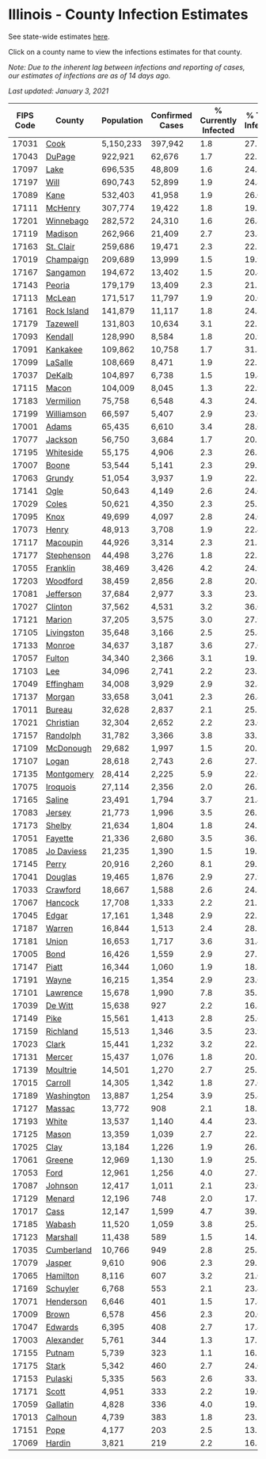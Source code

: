 # Illinois - County Infection Estimates

See state-wide estimates [here](/infections/us-il).

Click on a county name to view the infections estimates for that county.

*Note: Due to the inherent lag between infections and reporting of cases, our estimates of infections are as of 14 days ago.*

*Last updated: January 3, 2021*

|   FIPS Code |                     County |   Population |   Confirmed Cases |   % Currently Infected |   % Total Infected |
|-------------|----------------------------|--------------|-------------------|------------------------|--------------------|
|       17031 |               [Cook](cook) |    5,150,233 |           397,942 |                    1.8 |               27.7 |
|       17043 |           [DuPage](dupage) |      922,921 |            62,676 |                    1.7 |               22.2 |
|       17097 |               [Lake](lake) |      696,535 |            48,809 |                    1.6 |               24.3 |
|       17197 |               [Will](will) |      690,743 |            52,899 |                    1.9 |               24.8 |
|       17089 |               [Kane](kane) |      532,403 |            41,958 |                    1.9 |               26.0 |
|       17111 |         [McHenry](mchenry) |      307,774 |            19,422 |                    1.8 |               19.7 |
|       17201 |     [Winnebago](winnebago) |      282,572 |            24,310 |                    1.6 |               26.8 |
|       17119 |         [Madison](madison) |      262,966 |            21,409 |                    2.7 |               23.8 |
|       17163 |     [St. Clair](st.-clair) |      259,686 |            19,471 |                    2.3 |               22.7 |
|       17019 |     [Champaign](champaign) |      209,689 |            13,999 |                    1.5 |               19.9 |
|       17167 |       [Sangamon](sangamon) |      194,672 |            13,402 |                    1.5 |               20.4 |
|       17143 |           [Peoria](peoria) |      179,179 |            13,409 |                    2.3 |               21.5 |
|       17113 |           [McLean](mclean) |      171,517 |            11,797 |                    1.9 |               20.0 |
|       17161 | [Rock Island](rock-island) |      141,879 |            11,117 |                    1.8 |               24.3 |
|       17179 |       [Tazewell](tazewell) |      131,803 |            10,634 |                    3.1 |               22.7 |
|       17093 |         [Kendall](kendall) |      128,990 |             8,584 |                    1.8 |               20.9 |
|       17091 |       [Kankakee](kankakee) |      109,862 |            10,758 |                    1.7 |               31.3 |
|       17099 |         [LaSalle](lasalle) |      108,669 |             8,471 |                    1.9 |               22.7 |
|       17037 |           [DeKalb](dekalb) |      104,897 |             6,738 |                    1.5 |               19.4 |
|       17115 |             [Macon](macon) |      104,009 |             8,045 |                    1.3 |               22.9 |
|       17183 |     [Vermilion](vermilion) |       75,758 |             6,548 |                    4.3 |               24.1 |
|       17199 |   [Williamson](williamson) |       66,597 |             5,407 |                    2.9 |               23.0 |
|       17001 |             [Adams](adams) |       65,435 |             6,610 |                    3.4 |               28.6 |
|       17077 |         [Jackson](jackson) |       56,750 |             3,684 |                    1.7 |               20.1 |
|       17195 |     [Whiteside](whiteside) |       55,175 |             4,906 |                    2.3 |               26.3 |
|       17007 |             [Boone](boone) |       53,544 |             5,141 |                    2.3 |               29.7 |
|       17063 |           [Grundy](grundy) |       51,054 |             3,937 |                    1.9 |               22.5 |
|       17141 |               [Ogle](ogle) |       50,643 |             4,149 |                    2.6 |               24.6 |
|       17029 |             [Coles](coles) |       50,621 |             4,350 |                    2.3 |               25.2 |
|       17095 |               [Knox](knox) |       49,699 |             4,097 |                    2.8 |               24.0 |
|       17073 |             [Henry](henry) |       48,913 |             3,708 |                    1.9 |               22.4 |
|       17117 |       [Macoupin](macoupin) |       44,926 |             3,314 |                    2.3 |               21.3 |
|       17177 |   [Stephenson](stephenson) |       44,498 |             3,276 |                    1.8 |               22.3 |
|       17055 |       [Franklin](franklin) |       38,469 |             3,426 |                    4.2 |               24.9 |
|       17203 |       [Woodford](woodford) |       38,459 |             2,856 |                    2.8 |               20.9 |
|       17081 |     [Jefferson](jefferson) |       37,684 |             2,977 |                    3.3 |               23.3 |
|       17027 |         [Clinton](clinton) |       37,562 |             4,531 |                    3.2 |               36.0 |
|       17121 |           [Marion](marion) |       37,205 |             3,575 |                    3.0 |               27.9 |
|       17105 |   [Livingston](livingston) |       35,648 |             3,166 |                    2.5 |               25.8 |
|       17133 |           [Monroe](monroe) |       34,637 |             3,187 |                    3.6 |               27.0 |
|       17057 |           [Fulton](fulton) |       34,340 |             2,366 |                    3.1 |               19.5 |
|       17103 |                 [Lee](lee) |       34,096 |             2,741 |                    2.2 |               23.7 |
|       17049 |     [Effingham](effingham) |       34,008 |             3,929 |                    2.9 |               32.8 |
|       17137 |           [Morgan](morgan) |       33,658 |             3,041 |                    2.3 |               26.4 |
|       17011 |           [Bureau](bureau) |       32,628 |             2,837 |                    2.1 |               25.1 |
|       17021 |     [Christian](christian) |       32,304 |             2,652 |                    2.2 |               23.6 |
|       17157 |       [Randolph](randolph) |       31,782 |             3,366 |                    3.8 |               33.1 |
|       17109 |     [McDonough](mcdonough) |       29,682 |             1,997 |                    1.5 |               20.2 |
|       17107 |             [Logan](logan) |       28,618 |             2,743 |                    2.6 |               27.2 |
|       17135 |   [Montgomery](montgomery) |       28,414 |             2,225 |                    5.9 |               22.0 |
|       17075 |       [Iroquois](iroquois) |       27,114 |             2,356 |                    2.0 |               26.3 |
|       17165 |           [Saline](saline) |       23,491 |             1,794 |                    3.7 |               21.4 |
|       17083 |           [Jersey](jersey) |       21,773 |             1,996 |                    3.5 |               26.5 |
|       17173 |           [Shelby](shelby) |       21,634 |             1,804 |                    1.8 |               24.2 |
|       17051 |         [Fayette](fayette) |       21,336 |             2,680 |                    3.5 |               36.1 |
|       17085 |   [Jo Daviess](jo-daviess) |       21,235 |             1,390 |                    1.5 |               19.5 |
|       17145 |             [Perry](perry) |       20,916 |             2,260 |                    8.1 |               29.7 |
|       17041 |         [Douglas](douglas) |       19,465 |             1,876 |                    2.9 |               27.9 |
|       17033 |       [Crawford](crawford) |       18,667 |             1,588 |                    2.6 |               24.3 |
|       17067 |         [Hancock](hancock) |       17,708 |             1,333 |                    2.2 |               21.7 |
|       17045 |             [Edgar](edgar) |       17,161 |             1,348 |                    2.9 |               22.5 |
|       17187 |           [Warren](warren) |       16,844 |             1,513 |                    2.4 |               28.1 |
|       17181 |             [Union](union) |       16,653 |             1,717 |                    3.6 |               31.4 |
|       17005 |               [Bond](bond) |       16,426 |             1,559 |                    2.9 |               27.2 |
|       17147 |             [Piatt](piatt) |       16,344 |             1,060 |                    1.9 |               18.8 |
|       17191 |             [Wayne](wayne) |       16,215 |             1,354 |                    2.9 |               23.6 |
|       17101 |       [Lawrence](lawrence) |       15,678 |             1,990 |                    7.8 |               35.3 |
|       17039 |         [De Witt](de-witt) |       15,638 |               927 |                    2.2 |               16.8 |
|       17149 |               [Pike](pike) |       15,561 |             1,413 |                    2.8 |               25.6 |
|       17159 |       [Richland](richland) |       15,513 |             1,346 |                    3.5 |               23.9 |
|       17023 |             [Clark](clark) |       15,441 |             1,232 |                    3.2 |               22.5 |
|       17131 |           [Mercer](mercer) |       15,437 |             1,076 |                    1.8 |               20.3 |
|       17139 |       [Moultrie](moultrie) |       14,501 |             1,270 |                    2.7 |               25.2 |
|       17015 |         [Carroll](carroll) |       14,305 |             1,342 |                    1.8 |               27.6 |
|       17189 |   [Washington](washington) |       13,887 |             1,254 |                    3.9 |               25.4 |
|       17127 |           [Massac](massac) |       13,772 |               908 |                    2.1 |               18.7 |
|       17193 |             [White](white) |       13,537 |             1,140 |                    4.4 |               23.5 |
|       17125 |             [Mason](mason) |       13,359 |             1,039 |                    2.7 |               22.3 |
|       17025 |               [Clay](clay) |       13,184 |             1,226 |                    1.9 |               26.3 |
|       17061 |           [Greene](greene) |       12,969 |             1,130 |                    1.9 |               25.1 |
|       17053 |               [Ford](ford) |       12,961 |             1,256 |                    4.0 |               27.9 |
|       17087 |         [Johnson](johnson) |       12,417 |             1,011 |                    2.1 |               23.0 |
|       17129 |           [Menard](menard) |       12,196 |               748 |                    2.0 |               17.7 |
|       17017 |               [Cass](cass) |       12,147 |             1,599 |                    4.7 |               39.2 |
|       17185 |           [Wabash](wabash) |       11,520 |             1,059 |                    3.8 |               25.8 |
|       17123 |       [Marshall](marshall) |       11,438 |               589 |                    1.5 |               14.7 |
|       17035 |   [Cumberland](cumberland) |       10,766 |               949 |                    2.8 |               25.3 |
|       17079 |           [Jasper](jasper) |        9,610 |               906 |                    2.3 |               29.2 |
|       17065 |       [Hamilton](hamilton) |        8,116 |               607 |                    3.2 |               21.0 |
|       17169 |       [Schuyler](schuyler) |        6,768 |               553 |                    2.1 |               23.4 |
|       17071 |     [Henderson](henderson) |        6,646 |               401 |                    1.5 |               17.8 |
|       17009 |             [Brown](brown) |        6,578 |               456 |                    2.3 |               20.0 |
|       17047 |         [Edwards](edwards) |        6,395 |               408 |                    2.7 |               17.4 |
|       17003 |     [Alexander](alexander) |        5,761 |               344 |                    1.3 |               17.7 |
|       17155 |           [Putnam](putnam) |        5,739 |               323 |                    1.1 |               16.1 |
|       17175 |             [Stark](stark) |        5,342 |               460 |                    2.7 |               24.0 |
|       17153 |         [Pulaski](pulaski) |        5,335 |               563 |                    2.6 |               33.5 |
|       17171 |             [Scott](scott) |        4,951 |               333 |                    2.2 |               19.0 |
|       17059 |       [Gallatin](gallatin) |        4,828 |               336 |                    4.0 |               19.7 |
|       17013 |         [Calhoun](calhoun) |        4,739 |               383 |                    1.8 |               23.1 |
|       17151 |               [Pope](pope) |        4,177 |               203 |                    2.5 |               13.1 |
|       17069 |           [Hardin](hardin) |        3,821 |               219 |                    2.2 |               16.3 |